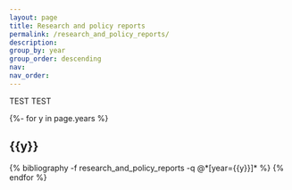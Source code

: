 ```yaml
---
layout: page
title: Research and policy reports
permalink: /research_and_policy_reports/
description:
group_by: year
group_order: descending
nav:
nav_order:
---
```



<!-- _pages/research_and_policy_reports.md -->

TEST TEST



<div id="publicationList" class="publications">
 
{%- for y in page.years %}
  <h2 class="year">{{y}}</h2>
  {% bibliography -f research_and_policy_reports -q @*[year={{y}}]* %}
{% endfor %}

</div>